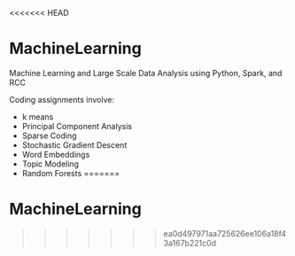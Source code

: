 <<<<<<< HEAD
# MachineLearning

Machine Learning and Large Scale Data Analysis using Python, Spark, and RCC

Coding assignments involve:
* k means
* Principal Component Analysis
* Sparse Coding
* Stochastic Gradient Descent
* Word Embeddings
* Topic Modeling
* Random Forests
=======
# MachineLearning
>>>>>>> ea0d497971aa725626ee106a18f43a167b221c0d
